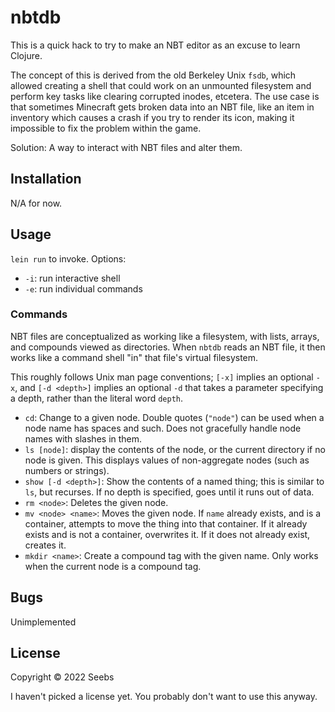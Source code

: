# nbtdb

This is a quick hack to try to make an NBT editor as an excuse to learn
Clojure.

The concept of this is derived from the old Berkeley Unix `fsdb`, which
allowed creating a shell that could work on an unmounted filesystem and
perform key tasks like clearing corrupted inodes, etcetera. The use case
is that sometimes Minecraft gets broken data into an NBT file, like an item
in inventory which causes a crash if you try to render its icon, making
it impossible to fix the problem within the game.

Solution: A way to interact with NBT files and alter them.

## Installation

N/A for now.

## Usage

`lein run` to invoke. Options:

* `-i`: run interactive shell
* `-e`: run individual commands

### Commands

NBT files are conceptualized as working like a filesystem, with lists,
arrays, and compounds viewed as directories. When `nbtdb` reads an NBT
file, it then works like a command shell "in" that file's virtual filesystem.

This roughly follows Unix man page conventions; `[-x]` implies an optional `-x`,
and `[-d <depth>]` implies an optional `-d` that takes a parameter specifying
a depth, rather than the literal word `depth`.

* `cd`: Change to a given node. Double quotes (`"node"`) can be used when a
  node name has spaces and such. Does not gracefully handle node names with
  slashes in them.
* `ls [node]`: display the contents of the node, or the current directory if
  no node is given. This displays values of non-aggregate nodes (such as
  numbers or strings).
* `show [-d <depth>]`: Show the contents of a named thing; this is similar to `ls`,
  but recurses. If no depth is specified, goes until it runs out of data.
* `rm <node>`: Deletes the given node.
* `mv <node> <name>`: Moves the given node. If `name` already exists, and is
  a container, attempts to move the thing into that container. If it already
  exists and is not a container, overwrites it. If it does not already exist,
  creates it.
* `mkdir <name>`: Create a compound tag with the given name. Only works when
  the current node is a compound tag.

## Bugs

Unimplemented

## License

Copyright © 2022 Seebs

I haven't picked a license yet. You probably don't want to use this
anyway.
